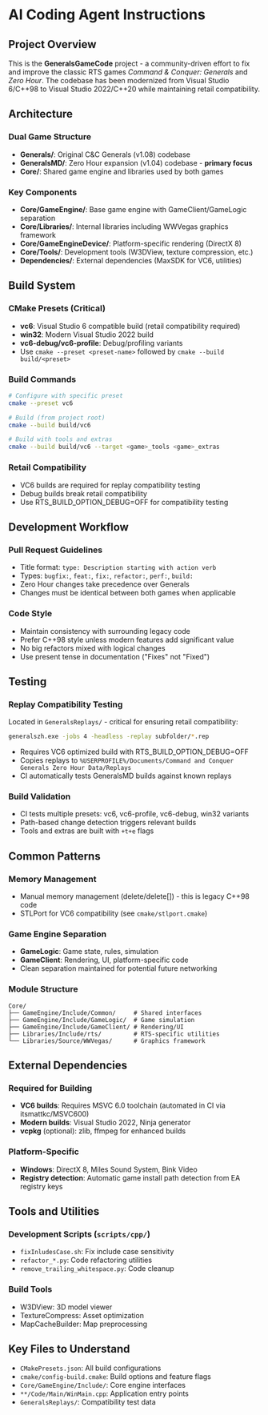 # AI Coding Agent Instructions

## Project Overview

This is the **GeneralsGameCode** project - a community-driven effort to fix and improve the classic RTS games *Command & Conquer: Generals* and *Zero Hour*. The codebase has been modernized from Visual Studio 6/C++98 to Visual Studio 2022/C++20 while maintaining retail compatibility.

## Architecture

### Dual Game Structure
- **Generals/**: Original C&C Generals (v1.08) codebase
- **GeneralsMD/**: Zero Hour expansion (v1.04) codebase - **primary focus**
- **Core/**: Shared game engine and libraries used by both games

### Key Components
- **Core/GameEngine/**: Base game engine with GameClient/GameLogic separation
- **Core/Libraries/**: Internal libraries including WWVegas graphics framework
- **Core/GameEngineDevice/**: Platform-specific rendering (DirectX 8)
- **Core/Tools/**: Development tools (W3DView, texture compression, etc.)
- **Dependencies/**: External dependencies (MaxSDK for VC6, utilities)

## Build System

### CMake Presets (Critical)
- **vc6**: Visual Studio 6 compatible build (retail compatibility required)
- **win32**: Modern Visual Studio 2022 build
- **vc6-debug/vc6-profile**: Debug/profiling variants
- Use `cmake --preset <preset-name>` followed by `cmake --build build/<preset>`

### Build Commands
```bash
# Configure with specific preset
cmake --preset vc6

# Build (from project root)
cmake --build build/vc6

# Build with tools and extras
cmake --build build/vc6 --target <game>_tools <game>_extras
```

### Retail Compatibility
- VC6 builds are required for replay compatibility testing
- Debug builds break retail compatibility
- Use RTS_BUILD_OPTION_DEBUG=OFF for compatibility testing

## Development Workflow

### Pull Request Guidelines
- Title format: `type: Description starting with action verb`
- Types: `bugfix:`, `feat:`, `fix:`, `refactor:`, `perf:`, `build:`
- Zero Hour changes take precedence over Generals
- Changes must be identical between both games when applicable

### Code Style
- Maintain consistency with surrounding legacy code
- Prefer C++98 style unless modern features add significant value
- No big refactors mixed with logical changes
- Use present tense in documentation ("Fixes" not "Fixed")

## Testing

### Replay Compatibility Testing
Located in `GeneralsReplays/` - critical for ensuring retail compatibility:
```bash
generalszh.exe -jobs 4 -headless -replay subfolder/*.rep
```
- Requires VC6 optimized build with RTS_BUILD_OPTION_DEBUG=OFF
- Copies replays to `%USERPROFILE%/Documents/Command and Conquer Generals Zero Hour Data/Replays`
- CI automatically tests GeneralsMD builds against known replays

### Build Validation
- CI tests multiple presets: vc6, vc6-profile, vc6-debug, win32 variants
- Path-based change detection triggers relevant builds
- Tools and extras are built with `+t+e` flags

## Common Patterns

### Memory Management
- Manual memory management (delete/delete[]) - this is legacy C++98 code
- STLPort for VC6 compatibility (see `cmake/stlport.cmake`)

### Game Engine Separation
- **GameLogic**: Game state, rules, simulation
- **GameClient**: Rendering, UI, platform-specific code
- Clean separation maintained for potential future networking

### Module Structure
```
Core/
├── GameEngine/Include/Common/     # Shared interfaces
├── GameEngine/Include/GameLogic/  # Game simulation
├── GameEngine/Include/GameClient/ # Rendering/UI
├── Libraries/Include/rts/         # RTS-specific utilities
└── Libraries/Source/WWVegas/      # Graphics framework
```

## External Dependencies

### Required for Building
- **VC6 builds**: Requires MSVC 6.0 toolchain (automated in CI via itsmattkc/MSVC600)
- **Modern builds**: Visual Studio 2022, Ninja generator
- **vcpkg** (optional): zlib, ffmpeg for enhanced builds

### Platform-Specific
- **Windows**: DirectX 8, Miles Sound System, Bink Video
- **Registry detection**: Automatic game install path detection from EA registry keys

## Tools and Utilities

### Development Scripts (`scripts/cpp/`)
- `fixInludesCase.sh`: Fix include case sensitivity
- `refactor_*.py`: Code refactoring utilities
- `remove_trailing_whitespace.py`: Code cleanup

### Build Tools
- W3DView: 3D model viewer
- TextureCompress: Asset optimization
- MapCacheBuilder: Map preprocessing

## Key Files to Understand
- `CMakePresets.json`: All build configurations
- `cmake/config-build.cmake`: Build options and feature flags
- `Core/GameEngine/Include/`: Core engine interfaces
- `**/Code/Main/WinMain.cpp`: Application entry points
- `GeneralsReplays/`: Compatibility test data